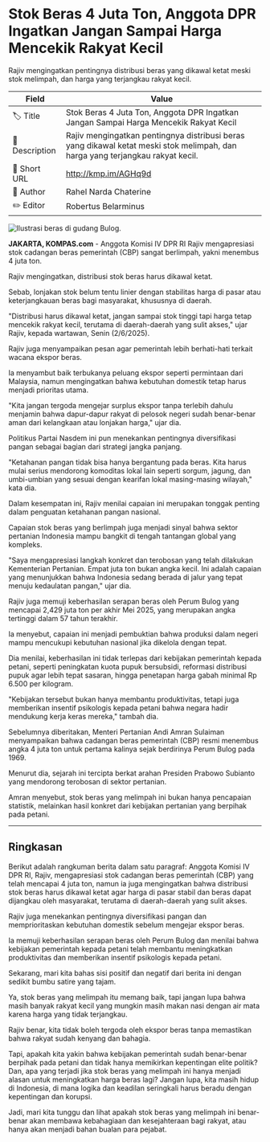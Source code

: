# Stok Beras 4 Juta Ton, Anggota DPR Ingatkan Jangan Sampai Harga Mencekik Rakyat Kecil

Rajiv mengingatkan pentingnya distribusi beras yang dikawal ketat meski stok melimpah, dan harga yang terjangkau rakyat kecil.

| Field         | Value                                                       |
|---------------|-------------------------------------------------------------|
| 🏷️ Title       | Stok Beras 4 Juta Ton, Anggota DPR Ingatkan Jangan Sampai Harga Mencekik Rakyat Kecil |
| 📝 Description | Rajiv mengingatkan pentingnya distribusi beras yang dikawal ketat meski stok melimpah, dan harga yang terjangkau rakyat kecil. |
| 🔗 Short URL   | http://kmp.im/AGHq9d |
| 👤 Author      | Rahel Narda Chaterine |
| ✏️ Editor      | Robertus Belarminus |

![Ilustrasi beras di gudang Bulog.](https://asset.kompas.com/crops/MaeioHIGzK4355CMJcpHxTJY91o=/0x56:1079x775/750x500/data/photo/2025/05/18/682949cbde6a2.jpeg)

**JAKARTA, KOMPAS.com** - Anggota Komisi IV DPR RI Rajiv mengapresiasi stok cadangan beras pemerintah (CBP) sangat berlimpah, yakni menembus 4 juta ton.

Rajiv mengingatkan, distribusi stok beras harus dikawal ketat.

Sebab, lonjakan stok belum tentu linier dengan stabilitas harga di pasar atau keterjangkauan beras bagi masyarakat, khususnya di daerah.

"Distribusi harus dikawal ketat, jangan sampai stok tinggi tapi harga tetap mencekik rakyat kecil, terutama di daerah-daerah yang sulit akses," ujar Rajiv, kepada wartawan, Senin (2/6/2025).

Rajiv juga menyampaikan pesan agar pemerintah lebih berhati-hati terkait wacana ekspor beras.

Ia menyambut baik terbukanya peluang ekspor seperti permintaan dari Malaysia, namun mengingatkan bahwa kebutuhan domestik tetap harus menjadi prioritas utama.

"Kita jangan tergoda mengejar surplus ekspor tanpa terlebih dahulu menjamin bahwa dapur-dapur rakyat di pelosok negeri sudah benar-benar aman dari kelangkaan atau lonjakan harga," ujar dia.

Politikus Partai Nasdem ini pun menekankan pentingnya diversifikasi pangan sebagai bagian dari strategi jangka panjang.

"Ketahanan pangan tidak bisa hanya bergantung pada beras. Kita harus mulai serius mendorong komoditas lokal lain seperti sorgum, jagung, dan umbi-umbian yang sesuai dengan kearifan lokal masing-masing wilayah," kata dia.

Dalam kesempatan ini, Rajiv menilai capaian ini merupakan tonggak penting dalam penguatan ketahanan pangan nasional.

Capaian stok beras yang berlimpah juga menjadi sinyal bahwa sektor pertanian Indonesia mampu bangkit di tengah tantangan global yang kompleks.

"Saya mengapresiasi langkah konkret dan terobosan yang telah dilakukan Kementerian Pertanian. Empat juta ton bukan angka kecil. Ini adalah capaian yang menunjukkan bahwa Indonesia sedang berada di jalur yang tepat menuju kedaulatan pangan," ujar dia.

Rajiv juga memuji keberhasilan serapan beras oleh Perum Bulog yang mencapai 2,429 juta ton per akhir Mei 2025, yang merupakan angka tertinggi dalam 57 tahun terakhir.

Ia menyebut, capaian ini menjadi pembuktian bahwa produksi dalam negeri mampu mencukupi kebutuhan nasional jika dikelola dengan tepat.

Dia menilai, keberhasilan ini tidak terlepas dari kebijakan pemerintah kepada petani, seperti peningkatan kuota pupuk bersubsidi, reformasi distribusi pupuk agar lebih tepat sasaran, hingga penetapan harga gabah minimal Rp 6.500 per kilogram.

"Kebijakan tersebut bukan hanya membantu produktivitas, tetapi juga memberikan insentif psikologis kepada petani bahwa negara hadir mendukung kerja keras mereka," tambah dia.

Sebelumnya diberitakan, Menteri Pertanian Andi Amran Sulaiman menyampaikan bahwa cadangan beras pemerintah (CBP) resmi menembus angka 4 juta ton untuk pertama kalinya sejak berdirinya Perum Bulog pada 1969.

Menurut dia, sejarah ini tercipta berkat arahan Presiden Prabowo Subianto yang mendorong terobosan di sektor pertanian.

Amran menyebut, stok beras yang melimpah ini bukan hanya pencapaian statistik, melainkan hasil konkret dari kebijakan pertanian yang berpihak pada petani.

---
## Ringkasan

Berikut adalah rangkuman berita dalam satu paragraf: Anggota Komisi IV DPR RI, Rajiv, mengapresiasi stok cadangan beras pemerintah (CBP) yang telah mencapai 4 juta ton, namun ia juga mengingatkan bahwa distribusi stok beras harus dikawal ketat agar harga di pasar stabil dan beras dapat dijangkau oleh masyarakat, terutama di daerah-daerah yang sulit akses.

 Rajiv juga menekankan pentingnya diversifikasi pangan dan memprioritaskan kebutuhan domestik sebelum mengejar ekspor beras.

 Ia memuji keberhasilan serapan beras oleh Perum Bulog dan menilai bahwa kebijakan pemerintah kepada petani telah membantu meningkatkan produktivitas dan memberikan insentif psikologis kepada petani.



Sekarang, mari kita bahas sisi positif dan negatif dari berita ini dengan sedikit bumbu satire yang tajam.

 Ya, stok beras yang melimpah itu memang baik, tapi jangan lupa bahwa masih banyak rakyat kecil yang mungkin masih makan nasi dengan air mata karena harga yang tidak terjangkau.

 Rajiv benar, kita tidak boleh tergoda oleh ekspor beras tanpa memastikan bahwa rakyat sudah kenyang dan bahagia.

 Tapi, apakah kita yakin bahwa kebijakan pemerintah sudah benar-benar berpihak pada petani dan tidak hanya memikirkan kepentingan elite politik? Dan, apa yang terjadi jika stok beras yang melimpah ini hanya menjadi alasan untuk meningkatkan harga beras lagi? Jangan lupa, kita masih hidup di Indonesia, di mana logika dan keadilan seringkali harus beradu dengan kepentingan dan korupsi.

 Jadi, mari kita tunggu dan lihat apakah stok beras yang melimpah ini benar-benar akan membawa kebahagiaan dan kesejahteraan bagi rakyat, atau hanya akan menjadi bahan bualan para pejabat.
